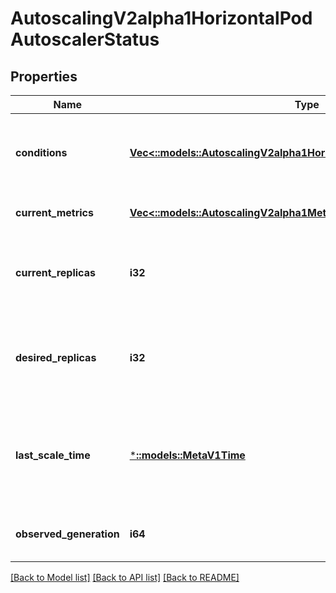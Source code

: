 # AutoscalingV2alpha1HorizontalPodAutoscalerStatus

## Properties
Name | Type | Description | Notes
------------ | ------------- | ------------- | -------------
**conditions** | [**Vec<::models::AutoscalingV2alpha1HorizontalPodAutoscalerCondition>**](io.k8s.kubernetes.pkg.apis.autoscaling.v2alpha1.HorizontalPodAutoscalerCondition.md) | conditions is the set of conditions required for this autoscaler to scale its target, and indicates whether or not those conditions are met. | [default to null]
**current_metrics** | [**Vec<::models::AutoscalingV2alpha1MetricStatus>**](io.k8s.kubernetes.pkg.apis.autoscaling.v2alpha1.MetricStatus.md) | currentMetrics is the last read state of the metrics used by this autoscaler. | [default to null]
**current_replicas** | **i32** | currentReplicas is current number of replicas of pods managed by this autoscaler, as last seen by the autoscaler. | [default to null]
**desired_replicas** | **i32** | desiredReplicas is the desired number of replicas of pods managed by this autoscaler, as last calculated by the autoscaler. | [default to null]
**last_scale_time** | [***::models::MetaV1Time**](io.k8s.apimachinery.pkg.apis.meta.v1.Time.md) | lastScaleTime is the last time the HorizontalPodAutoscaler scaled the number of pods, used by the autoscaler to control how often the number of pods is changed. | [optional] [default to null]
**observed_generation** | **i64** | observedGeneration is the most recent generation observed by this autoscaler. | [optional] [default to null]

[[Back to Model list]](../README.md#documentation-for-models) [[Back to API list]](../README.md#documentation-for-api-endpoints) [[Back to README]](../README.md)


